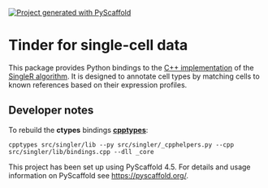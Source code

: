 <!-- These are examples of badges you might want to add to your README:
     please update the URLs accordingly

[![Built Status](https://api.cirrus-ci.com/github/<USER>/singler.svg?branch=main)](https://cirrus-ci.com/github/<USER>/singler)
[![ReadTheDocs](https://readthedocs.org/projects/singler/badge/?version=latest)](https://singler.readthedocs.io/en/stable/)
[![Coveralls](https://img.shields.io/coveralls/github/<USER>/singler/main.svg)](https://coveralls.io/r/<USER>/singler)
[![PyPI-Server](https://img.shields.io/pypi/v/singler.svg)](https://pypi.org/project/singler/)
[![Conda-Forge](https://img.shields.io/conda/vn/conda-forge/singler.svg)](https://anaconda.org/conda-forge/singler)
[![Monthly Downloads](https://pepy.tech/badge/singler/month)](https://pepy.tech/project/singler)
[![Twitter](https://img.shields.io/twitter/url/http/shields.io.svg?style=social&label=Twitter)](https://twitter.com/singler)
-->

[![Project generated with PyScaffold](https://img.shields.io/badge/-PyScaffold-005CA0?logo=pyscaffold)](https://pyscaffold.org/)

# Tinder for single-cell data

This package provides Python bindings to the [C++ implementation](https://github.com/LTLA/singlepp) of the [SingleR algorithm](https://github.com/LTLA/SingleR).
It is designed to annotate cell types by matching cells to known references based on their expression profiles.


<!-- pyscaffold-notes -->

## Developer notes

To rebuild the **ctypes** bindings [**cpptypes**](https://github.com/BiocPy/ctypes-wrapper):

```shell
cpptypes src/singler/lib --py src/singler/_cpphelpers.py --cpp src/singler/lib/bindings.cpp --dll _core
```

This project has been set up using PyScaffold 4.5. For details and usage
information on PyScaffold see https://pyscaffold.org/.
